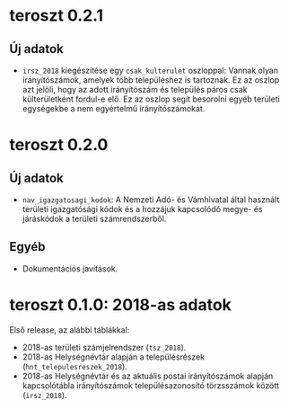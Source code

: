 # teroszt 0.2.1

## Új adatok

* `irsz_2018` kiegészítése egy `csak_kulterulet` oszloppal: Vannak olyan irányítószámok, amelyek több településhez is tartoznak.   Ez az oszlop azt jelöli, hogy az adott irányítószám és település páros csak külterületként fordul-e elő.  Ez az oszlop segít besorolni egyéb területi egységekbe a nem egyértelmű irányítószámokat.


# teroszt 0.2.0

## Új adatok

* `nav_igazgatosagi_kodok`: A Nemzeti Adó- és Vámhivatal által használt területi igazgatósági kódok és a hozzájuk kapcsolódó megye- és járáskódok a területi számrendszerből.

## Egyéb

- Dokumentációs javítások.



# teroszt 0.1.0: 2018-as adatok

Első release, az alábbi táblákkal:

* 2018-as területi számjelrendszer (`tsz_2018`).
* 2018-as Helységnévtár alapján a településrészek (`hnt_telepulesreszek_2018`).
* 2018-as Helységnévtár és az aktuális postai irányítószámok alapján kapcsolótábla irányítószámok településazonosító törzsszámok között (`irsz_2018`).
